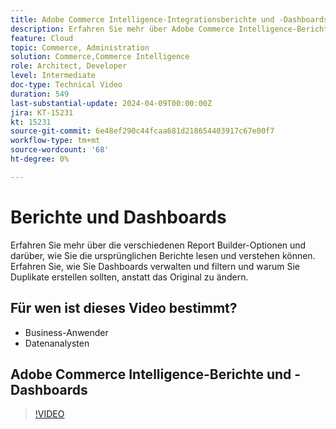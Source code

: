 ```yaml
---
title: Adobe Commerce Intelligence-Integrationsberichte und -Dashboards
description: Erfahren Sie mehr über Adobe Commerce Intelligence-Berichte und die Dashboard-Verwaltung
feature: Cloud
topic: Commerce, Administration
solution: Commerce,Commerce Intelligence
role: Architect, Developer
level: Intermediate
doc-type: Technical Video
duration: 549
last-substantial-update: 2024-04-09T00:00:00Z
jira: KT-15231
kt: 15231
source-git-commit: 6e48ef290c44fcaa681d218654403917c67e00f7
workflow-type: tm+mt
source-wordcount: '68'
ht-degree: 0%

---
```


# Berichte und Dashboards

Erfahren Sie mehr über die verschiedenen Report Builder-Optionen und darüber, wie Sie die ursprünglichen Berichte lesen und verstehen können. Erfahren Sie, wie Sie Dashboards verwalten und filtern und warum Sie Duplikate erstellen sollten, anstatt das Original zu ändern.

## Für wen ist dieses Video bestimmt?

- Business-Anwender
- Datenanalysten

## Adobe Commerce Intelligence-Berichte und -Dashboards

>[!VIDEO](https://video.tv.adobe.com/v/3428252?learn=on)
